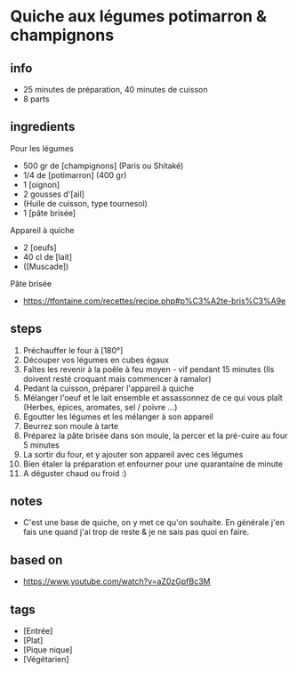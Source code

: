 # Quiche aux légumes potimarron & champignons

## info  
* 25 minutes de préparation, 40 minutes de cuisson
* 8 parts

## ingredients
Pour les légumes
* 500 gr de [champignons] (Paris ou Shitaké)
* 1/4 de [potimarron] (400 gr)
* 1 [oignon]
* 2 gousses d'[ail]
* (Huile de cuisson, type tournesol)
* 1 [pâte brisée]

Appareil à quiche
* 2 [oeufs]
* 40 cl de [lait]
* ([Muscade])

Pâte brisée
* https://tfontaine.com/recettes/recipe.php#p%C3%A2te-bris%C3%A9e

## steps  
1. Préchauffer le four à [180°]
2. Découper vos légumes en cubes égaux
3. Faîtes les revenir à la poêle à feu moyen - vif pendant 15 minutes (Ils doivent resté croquant mais commencer à ramalor)
3. Pedant la cuisson, préparer l'appareil à quiche
4. Mélanger l'oeuf et le lait ensemble et assassonnez de ce qui vous plaît (Herbes, épices, aromates, sel / poivre ...)
5. Egoutter les légumes et les mélanger à son appareil
6. Beurrez son moule à tarte
7. Préparez la pâte brisée dans son moule, la percer et la pré-cuire au four 5 minutes 
8. La sortir du four, et y ajouter son appareil avec ces légumes
9. Bien étaler la préparation et enfourner pour une quarantaine de minute
10. A déguster chaud ou froid :)

## notes  
* C'est une base de quiche, on y met ce qu'on souhaite. En générale j'en fais une quand j'ai trop de reste & je ne sais pas quoi en faire.

## based on  
* https://www.youtube.com/watch?v=aZ0zGpfBc3M

## tags
* [Entrée]
* [Plat]
* [Pique nique]
* [Végétarien]